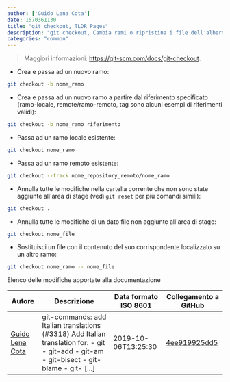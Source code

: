 ```yaml
---
author: ['Guido Lena Cota']
date: 1570361130
title: "git checkout, TLDR Pages"
description: "git checkout, Cambia rami o ripristina i file dell'albero di lavoro."
categories: "common"
---
```

> Maggiori informazioni: <https://git-scm.com/docs/git-checkout>.

- Crea e passa ad un nuovo ramo:

```bash
git checkout -b nome_ramo
```

- Crea e passa ad un nuovo ramo a partire dal riferimento specificato (ramo-locale, remote/ramo-remoto, tag sono alcuni esempi di riferimenti validi):

```bash
git checkout -b nome_ramo riferimento
```

- Passa ad un ramo locale esistente:

```bash
git checkout nome_ramo
```

- Passa ad un ramo remoto esistente:

```bash
git checkout --track nome_repository_remoto/nome_ramo
```

- Annulla tutte le modifiche nella cartella corrente che non sono state aggiunte all'area di stage (vedi `git reset` per più comandi simili):

```bash
git checkout .
```

- Annulla tutte le modifiche di un dato file non aggiunte all'area di stage:

```bash
git checkout nome_file
```

- Sostituisci un file con il contenuto del suo corrispondente localizzato su un altro ramo:

```bash
git checkout nome_ramo -- nome_file
```
Elenco delle modifiche apportate alla documentazione


Autore | Descrizione | Data formato ISO 8601 | Collegamento a GitHub
------|-----|-----|-----
[Guido Lena Cota](mailto:guido.lenacota@kreuzwerker.de) | git-commands: add Italian translations (#3318) Add Italian translation for: - git - git-add - git-am - git-bisect - git-blame - git- [...] | 2019-10-06T13:25:30 | [4ee919925dd5](https://github.com/tldr-pages/tldr/commit/4ee919925dd57c445ca99ddaf183d0a51fedd29b)

